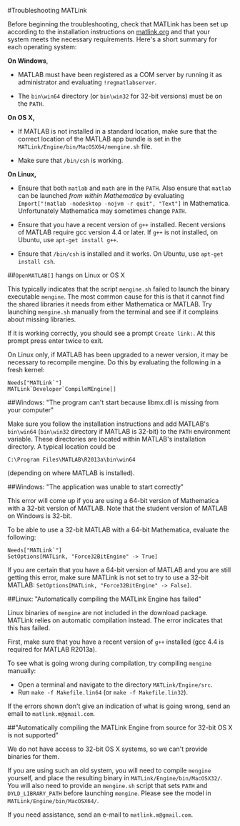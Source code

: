 #Troubleshooting MATLink

Before beginning the troubleshooting, check that MATLink has been set up according to the installation instructions on [matlink.org](http://matlink.org)  and that your system meets the necessary requirements.  Here's a short summary for each operating system:

**On Windows**, 

 * MATLAB must have been registered as a COM server by running it as administrator and evaluating `!regmatlabserver`.
 
 * The `bin\win64` directory (or `bin\win32` for 32-bit versions) must be on the `PATH`.
 
**On OS X,**

 * If MATLAB is not installed in a standard location, make sure that the correct location of the MATLAB app bundle is set in the `MATLink/Engine/bin/MacOSX64/mengine.sh` file.
 
 * Make sure that `/bin/csh` is working.
 
**On Linux,**

 * Ensure that both `matlab` and `math` are in the `PATH`.  Also ensure that `matlab` can be launched *from within Mathematica* by evaluating `Import["!matlab -nodesktop -nojvm -r quit", "Text"]` in Mathematica.  Unfortunately Mathematica may sometimes change `PATH`.
 
 * Ensure that you have a recent version of `g++` installed.  Recent versions of MATLAB require gcc version 4.4 or later.  If `g++` is not installed, on Ubuntu, use `apt-get install g++`.
 
 * Ensure that `/bin/csh` is installed and it works.  On Ubuntu, use `apt-get install csh`.
 
 
##`OpenMATLAB[]` hangs on Linux or OS X

This typically indicates that the script `mengine.sh` failed to launch the binary  executable `mengine`.  The most common cause for this is that it cannot find the shared libraries it needs from either Mathematica or MATLAB.  Try launching `mengine.sh` manually from the terminal and see if it complains about missing libraries.

If it is working correctly, you should see a prompt `Create link:`.  At this prompt press enter twice to exit.

On Linux only, if MATLAB has been upgraded to a newer version, it may be necessary to recompile mengine.  Do this by evaluating the following in a fresh kernel:

    Needs["MATLink`"]
    MATLink`Developer`CompileMEngine[]


##Windows: "The program can't start because libmx.dll is missing from your computer"

Make sure you follow the installation instructions and add MATLAB's `bin\win64` (`bin\win32` directory if MATLAB is 32-bit) to the `PATH` environment variable.  These directories are located within MATLAB's installation directory.  A typical location could be

    C:\Program Files\MATLAB\R2013a\bin\win64
    
(depending on where MATLAB is installed).


##Windows: "The application was unable to start correctly"

This error will come up if you are using a 64-bit version of Mathematica with a 32-bit version of MATLAB.  Note that the student version of MATLAB on Windows is 32-bit.

To be able to use a 32-bit MATLAB with a 64-bit Mathematica, evaluate the following:

    Needs["MATLink`"]
    SetOptions[MATLink, "Force32BitEngine" -> True]
    
If you are certain that you have a 64-bit version of MATLAB and you are still getting this error, make sure MATLink is not set to try to use a 32-bit MATLAB: `SetOptions[MATLink, "Force32BitEngine" -> False]`.
    
    
##Linux: "Automatically compiling the MATLink Engine has failed"

Linux binaries of `mengine` are not included in the download package.  MATLink relies on automatic compilation instead. The error indicates that this has failed.

First, make sure that you have a recent version of `g++` installed (gcc 4.4 is required for MATLAB R2013a).

To see what is going wrong during compilation, try compiling `mengine` manually:

 * Open a terminal and navigate to the directory `MATLink/Engine/src`.
 * Run `make -f Makefile.lin64` (or `make -f Makefile.lin32`).

If the errors shown don't give an indication of what is going wrong, send an email to `matlink.m@gmail.com`.


##"Automatically compiling the MATLink Engine from source for 32-bit OS X is not supported"

We do not have access to 32-bit OS X systems, so we can't provide binaries for them.

If you are using such an old system, you will need to compile `mengine` yourself, and place the resulting binary in `MATLink/Engine/bin/MacOSX32/`.  You will also need to provide an `mengine.sh` script that sets `PATH` and `DYLD_LIBRARY_PATH` before launching `mengine`.  Please see the model in `MATLink/Engine/bin/MacOSX64/`.

If you need assistance, send an e-mail to `matlink.m@gmail.com`.

